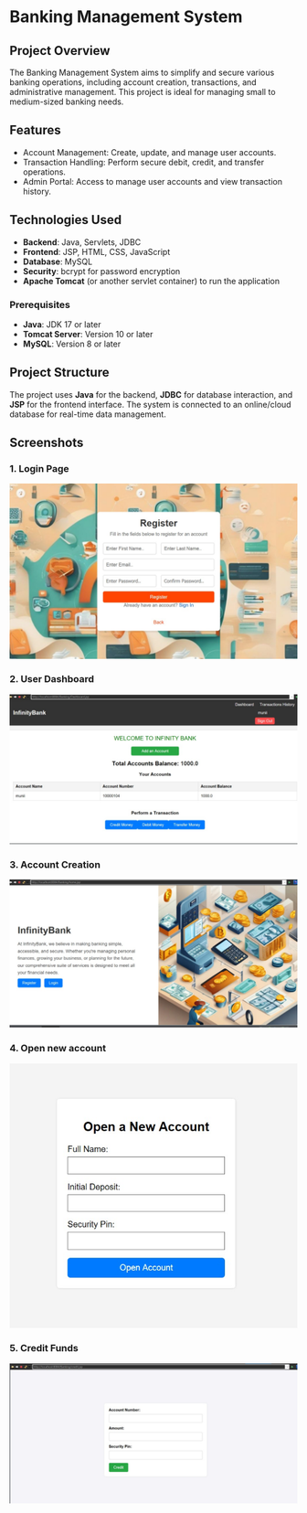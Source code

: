 # Banking Management System

## Project Overview
The Banking Management System aims to simplify and secure various banking operations, including account creation, transactions, and administrative management. This project is ideal for managing small to medium-sized banking needs.

## Features
- Account Management: Create, update, and manage user accounts.
- Transaction Handling: Perform secure debit, credit, and transfer operations.
- Admin Portal: Access to manage user accounts and view transaction history.

## Technologies Used
- **Backend**: Java, Servlets, JDBC
- **Frontend**: JSP, HTML, CSS, JavaScript
- **Database**: MySQL
- **Security**: bcrypt for password encryption
- **Apache Tomcat** (or another servlet container) to run the application

### Prerequisites
- **Java**: JDK 17 or later
- **Tomcat Server**: Version 10 or later
- **MySQL**: Version 8 or later


## Project Structure
The project uses **Java** for the backend, **JDBC** for database interaction, and **JSP** for the frontend interface. The system is connected to an online/cloud database for real-time data management.

## Screenshots

### 1. Login Page
![Login Page](login.jpg)

### 2. User Dashboard
![User Dashboard](dashboard.jpg)

### 3. Account Creation
![Account Creation](register.jpg)

### 4. Open new account
![Deposit Funds](account.jpg)

### 5. Credit Funds
![Deposit Funds](credit.jpg)


